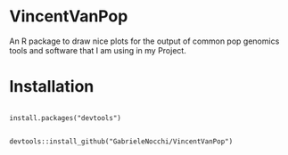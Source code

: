 # VincentVanPop
An R package to draw nice plots for the output of common pop genomics tools and software that I am using in my Project.
# Installation
<code>
install.packages("devtools")
  
devtools::install_github("GabrieleNocchi/VincentVanPop")
</code>

